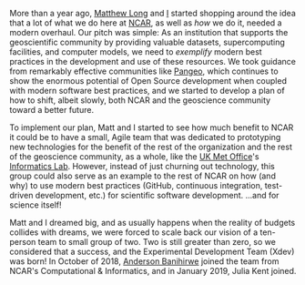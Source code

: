 <!--
.. title: We are Xdev!
.. slug: we-are-xdev
.. date: 2019-11-01 12:00:00 UTC-06:00
.. tags: open source, open development
.. category: 
.. link: 
.. description: 
.. type: text
.. author: Kevin Paul
-->

More than a year ago, [Matthew Long](http://www.cgd.ucar.edu/staff/mclong/) and 
[I](https://staff.ucar.edu/users/kpaul) started shopping around the idea that a lot of what 
we do here at [NCAR](https://ncar.ucar.edu/), as well as *how* we do it, needed a modern 
overhaul.  Our pitch was simple: As an institution that supports the geoscientific community
by providing valuable datasets, supercomputing facilities, and computer models, we need to
_exemplify_ modern best practices in the development and use of these resources.  We took
guidance from remarkably effective communities like [Pangeo](https://pangeo.io), which continues
to show the enormous potential of Open Source development when coupled with modern software best
practices, and we started to develop a plan of how to shift, albeit slowly, both NCAR and the
geoscience community toward a better future.

<!-- TEASER_END -->

To implement our plan, Matt and I started to see how much benefit to NCAR it could be to have 
a small, Agile team that was dedicated to prototyping new technologies for the benefit of the 
rest of the organization and the rest of the geoscience community, as a whole, like the 
[UK Met Office](https://www.metoffice.gov.uk/)'s [Informatics Lab](https://www.informaticslab.co.uk/).
However, instead of just churning out technology, this group could also serve as an example to 
the rest of NCAR on how (and why) to use modern best practices (GitHub, continuous integration, 
test-driven development, etc.) for scientific software development.  ...and for science itself!

Matt and I dreamed big, and as usually happens when the reality of budgets collides with dreams, 
we were forced to scale back our vision of a ten-person team to small group of two.
Two is still greater than zero, so we considered that a success, and the Experimental Development
Team (Xdev) was born!  In October of 2018, [Anderson Banihirwe](https://andersonbanihirwe.dev/)
joined the team from NCAR's Computational & Informatics, and in January 2019, Julia Kent joined.

